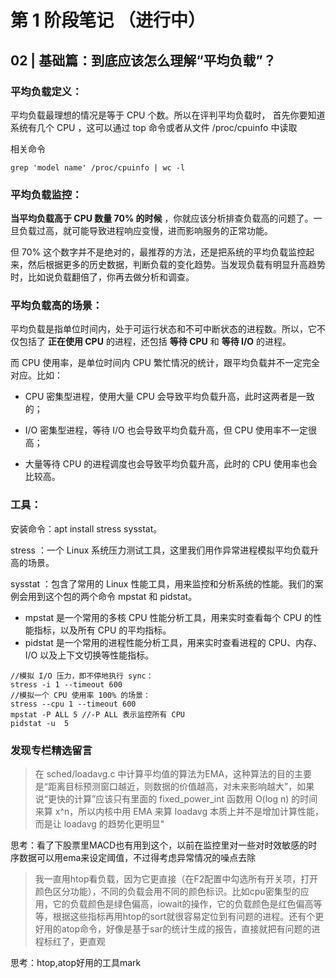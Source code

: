 # 第 1 阶段笔记 （进行中）
## 02 | 基础篇：到底应该怎么理解“平均负载”？

### 平均负载定义：

平均负载最理想的情况是等于 CPU 个数。所以在评判平均负载时， 首先你要知道系统有几个 CPU ，这可以通过 top 命令或者从文件 /proc/cpuinfo 中读取

相关命令
```
grep 'model name' /proc/cpuinfo | wc -l
```

### 平均负载监控：

**当平均负载高于 CPU 数量 70% 的时候** ，你就应该分析排查负载高的问题了。一旦负载过高，就可能导致进程响应变慢，进而影响服务的正常功能。

但 70% 这个数字并不是绝对的，最推荐的方法，还是把系统的平均负载监控起来，然后根据更多的历史数据，判断负载的变化趋势。当发现负载有明显升高趋势时，比如说负载翻倍了，你再去做分析和调查。

### 平均负载高的场景：

平均负载是指单位时间内，处于可运行状态和不可中断状态的进程数。所以，它不仅包括了 **正在使用 CPU**  的进程，还包括 **等待 CPU**  和 **等待 I/O**  的进程。

而 CPU 使用率，是单位时间内 CPU 繁忙情况的统计，跟平均负载并不一定完全对应。比如：

* CPU 密集型进程，使用大量 CPU 会导致平均负载升高，此时这两者是一致的；

* I/O 密集型进程，等待 I/O 也会导致平均负载升高，但 CPU 使用率不一定很高；

* 大量等待 CPU 的进程调度也会导致平均负载升高，此时的 CPU 使用率也会比较高。

### 工具：

安装命令：apt install stress sysstat。

stress ：一个 Linux 系统压力测试工具，这里我们用作异常进程模拟平均负载升高的场景。

sysstat ：包含了常用的 Linux 性能工具，用来监控和分析系统的性能。我们的案例会用到这个包的两个命令 mpstat 和 pidstat。

* mpstat 是一个常用的多核 CPU 性能分析工具，用来实时查看每个 CPU 的性能指标，以及所有 CPU 的平均指标。
* pidstat 是一个常用的进程性能分析工具，用来实时查看进程的 CPU、内存、I/O 以及上下文切换等性能指标。
```
//模拟 I/O 压力，即不停地执行 sync：
stress -i 1 --timeout 600
//模拟一个 CPU 使用率 100% 的场景：
stress --cpu 1 --timeout 600
mpstat -P ALL 5 //-P ALL 表示监控所有 CPU
pidstat -u  5
```
### 发现专栏精选留言
>在 sched/loadavg.c 中计算平均值的算法为EMA，这种算法的目的主要是“距离目标预测窗口越近，则数据的价值越高，对未来影响越大”，如果说“更快的计算”应该只有里面的 fixed_power_int 函数用 O(log n) 的时间来算 x^n，所以内核中用 EMA 来算 loadavg 本质上并不是增加计算性能，而是让 loadavg 的趋势化更明显"

思考：看了下股票里MACD也有用到这个，以前在监控里对一些对时效敏感的时序数据可以用ema来设定阈值，不过得考虑异常情况的噪点去除

>我一直用htop看负载，因为它更直接（在F2配置中勾选所有开关项，打开颜色区分功能），不同的负载会用不同的颜色标识。比如cpu密集型的应用，它的负载颜色是绿色偏高，iowait的操作，它的负载颜色是红色偏高等等，根据这些指标再用htop的sort就很容易定位到有问题的进程。还有个更好用的atop命令，好像是基于sar的统计生成的报告，直接就把有问题的进程标红了，更直观

思考：htop,atop好用的工具mark
